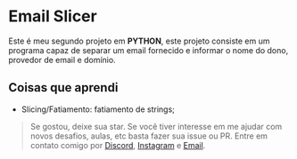 # Email Slicer

Este é meu segundo projeto em **PYTHON**, este projeto consiste em um programa capaz de separar um email fornecido e informar o nome do dono, provedor de email e domínio.

## Coisas que aprendi

- Slicing/Fatiamento: fatiamento de strings;

> Se gostou, deixe sua star. Se você tiver interesse em me ajudar com novos desafios, aulas, etc basta fazer sua issue ou PR.
> Entre em contato comigo por [Discord](https://discord.com/users/1064162067919163485), [Instagram](https://www.instagram.com/_fr.eric_/) e [Email](mailto:ericfr.contato@gmail.com).
